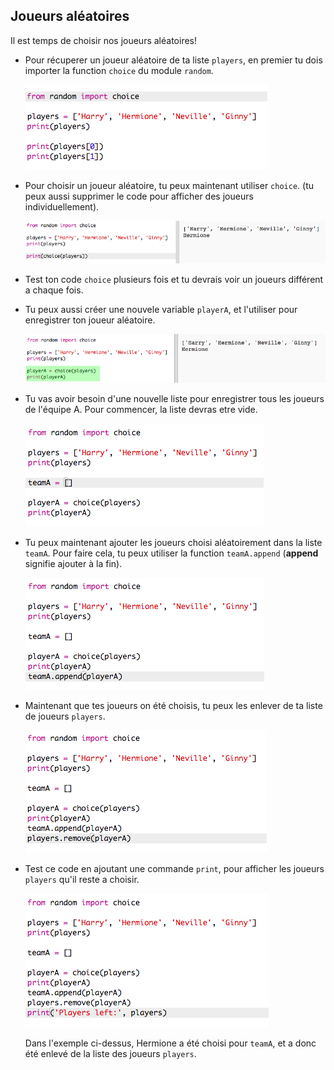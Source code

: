 ## Joueurs aléatoires

Il est temps de choisir nos joueurs aléatoires!

+ Pour récuperer un joueur aléatoire de ta liste `players`, en premier tu dois importer la function `choice` du module `random`.

	![screenshot](images/team-import-random.png)

+ Pour choisir un joueur aléatoire, tu peux maintenant utiliser `choice`. (tu peux aussi supprimer le code pour afficher des joueurs individuellement).

	![screenshot](images/team-random-player.png)

+ Test ton code `choice` plusieurs fois et tu devrais voir un joueurs différent a chaque fois.

+ Tu peux aussi créer une nouvele variable `playerA`, et l'utiliser pour enregistrer ton joueur aléatoire.

	![screenshot](images/team-random-playerA.png)

+ Tu vas avoir besoin d'une nouvelle liste pour enregistrer tous les joueurs de l'équipe A. Pour commencer, la liste devras etre vide.

	![screenshot](images/team-teamA.png)

+ Tu peux maintenant ajouter les joueurs choisi aléatoirement dans la liste `teamA`. Pour faire cela, tu peux utiliser la function `teamA.append` (__append__ signifie ajouter à la fin).

	![screenshot](images/team-teamA-add.png)

+ Maintenant que tes joueurs on été choisis, tu peux les enlever de ta liste de joueurs `players`.

	![screenshot](images/team-players-remove.png)

+ Test ce code en ajoutant une commande `print`, pour afficher les joueurs `players` qu'il reste a choisir.

	![screenshot](images/team-players-remove-test.png)

	Dans l'exemple ci-dessus, Hermione a été choisi pour `teamA`, et a donc été enlevé de la liste des joueurs `players`.
